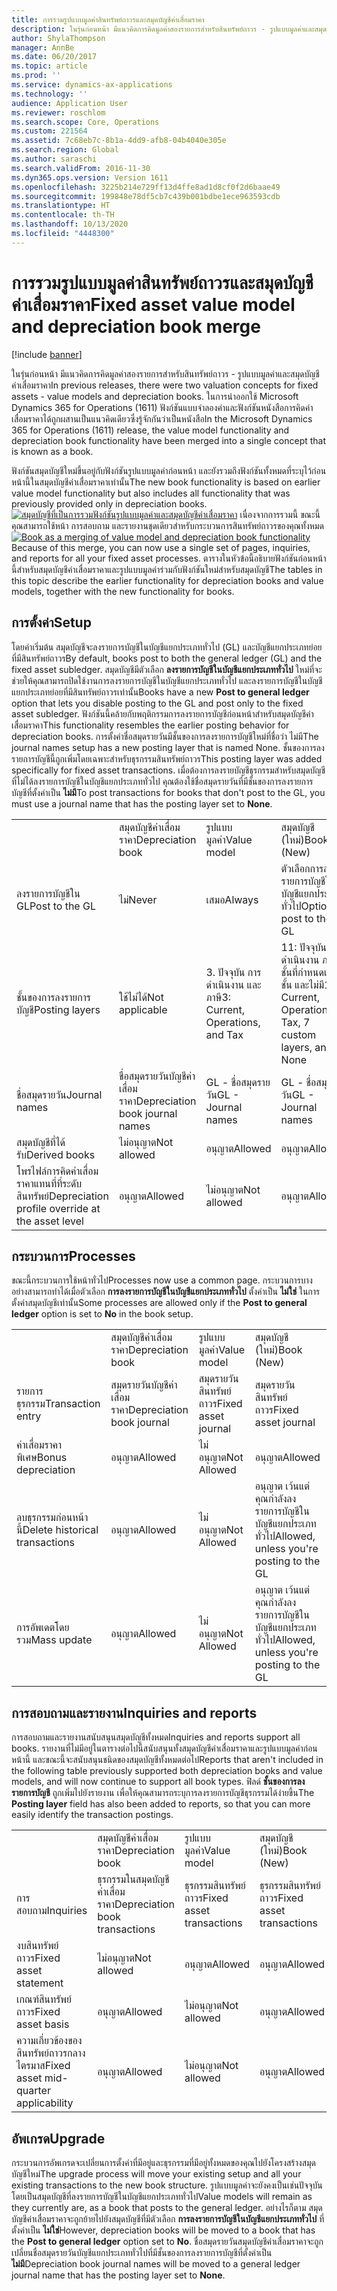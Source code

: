 ```yaml
---
title: การรวมรูปแบบมูลค่าสินทรัพย์ถาวรและสมุดบัญชีค่าเสื่อมราคา
description: ในรุ่นก่อนหน้า มีแนวคิดการคิดมูลค่าสองรายการสำหรับสินทรัพย์ถาวร - รูปแบบมูลค่าและสมุดบัญชีค่าเสื่อมราคา ในการนำออกใช้ Microsoft Dynamics 365 for Operations (1611) ฟังก์ชันแบบจำลองค่าและฟังก์ชันหนังสือการคิดค่าเสื่อมราคาได้ถูกผสานเป็นแนวคิดเดียวซึ่งรู้จักกันว่าเป็นหนังสือ
author: ShylaThompson
manager: AnnBe
ms.date: 06/20/2017
ms.topic: article
ms.prod: ''
ms.service: dynamics-ax-applications
ms.technology: ''
audience: Application User
ms.reviewer: roschlom
ms.search.scope: Core, Operations
ms.custom: 221564
ms.assetid: 7c68eb7c-8b1a-4dd9-afb8-04b4040e305e
ms.search.region: Global
ms.author: saraschi
ms.search.validFrom: 2016-11-30
ms.dyn365.ops.version: Version 1611
ms.openlocfilehash: 3225b214e729ff13d4ffe8ad1d8cf0f2d6baae49
ms.sourcegitcommit: 199848e78df5cb7c439b001bdbe1ece963593cdb
ms.translationtype: HT
ms.contentlocale: th-TH
ms.lasthandoff: 10/13/2020
ms.locfileid: "4448300"
---
```

# <a name="fixed-asset-value-model-and-depreciation-book-merge"></a><span data-ttu-id="264e2-104">การรวมรูปแบบมูลค่าสินทรัพย์ถาวรและสมุดบัญชีค่าเสื่อมราคา</span><span class="sxs-lookup"><span data-stu-id="264e2-104">Fixed asset value model and depreciation book merge</span></span>

[!include [banner](../includes/banner.md)]

<span data-ttu-id="264e2-105">ในรุ่นก่อนหน้า มีแนวคิดการคิดมูลค่าสองรายการสำหรับสินทรัพย์ถาวร - รูปแบบมูลค่าและสมุดบัญชีค่าเสื่อมราคา</span><span class="sxs-lookup"><span data-stu-id="264e2-105">In previous releases, there were two valuation concepts for fixed assets -  value models and depreciation books.</span></span> <span data-ttu-id="264e2-106">ในการนำออกใช้ Microsoft Dynamics 365 for Operations (1611) ฟังก์ชันแบบจำลองค่าและฟังก์ชันหนังสือการคิดค่าเสื่อมราคาได้ถูกผสานเป็นแนวคิดเดียวซึ่งรู้จักกันว่าเป็นหนังสือ</span><span class="sxs-lookup"><span data-stu-id="264e2-106">In the Microsoft Dynamics 365 for Operations (1611) release, the value model functionality and depreciation book functionality have been merged into a single concept that is known as a book.</span></span>

<span data-ttu-id="264e2-107">ฟังก์ชันสมุดบัญชีใหม่ขึ้นอยู่กับฟังก์ชันรูปแบบมูลค่าก่อนหน้า และยังรวมถึงฟังก์ชันทั้งหมดที่ระบุไว้ก่อนหน้านี้ในสมุดบัญชีค่าเสื่อมราคาเท่านั้น</span><span class="sxs-lookup"><span data-stu-id="264e2-107">The new book functionality is based on earlier value model functionality but also includes all functionality that was previously provided only in depreciation books.</span></span> <span data-ttu-id="264e2-108">[![สมุดบัญชีที่เป็นการรวมฟังก์ชันรูปแบบมูลค่าและสมุดบัญชีค่าเสื่อมราคา](./media/fixed-assets.png)](./media/fixed-assets.png) เนื่องจากการรวมนี้ ขณะนี้คุณสามารถใช้หน้า การสอบถาม และรายงานชุดเดียวสำหรับกระบวนการสินทรัพย์ถาวรของคุณทั้งหมด</span><span class="sxs-lookup"><span data-stu-id="264e2-108">[![Book as a merging of value model and depreciation book functionality](./media/fixed-assets.png)](./media/fixed-assets.png) Because of this merge, you can now use a single set of pages, inquiries, and reports for all your fixed asset processes.</span></span> <span data-ttu-id="264e2-109">ตารางในหัวข้อนี้อธิบายฟังก์ชันก่อนหน้านี้สำหรับสมุดบัญชีค่าเสื่อมราคาและรูปแบบมูลค่าร่วมกับฟังก์ชันใหม่สำหรับสมุดบัญชี</span><span class="sxs-lookup"><span data-stu-id="264e2-109">The tables in this topic describe the earlier functionality for depreciation books and value models, together with the new functionality for books.</span></span>

## <a name="setup"></a><span data-ttu-id="264e2-110">การตั้งค่า</span><span class="sxs-lookup"><span data-stu-id="264e2-110">Setup</span></span>
<span data-ttu-id="264e2-111">โดยค่าเริ่มต้น สมุดบัญชีจะลงรายการบัญชีในบัญชีแยกประเภททั่วไป (GL) และบัญชีแยกประเภทย่อยที่มีสินทรัพย์ถาวร</span><span class="sxs-lookup"><span data-stu-id="264e2-111">By default, books post to both the general ledger (GL) and the fixed asset subledger.</span></span> <span data-ttu-id="264e2-112">สมุดบัญชีมีตัวเลือก **ลงรายการบัญชีในบัญชีแยกประเภททั่วไป** ใหม่ที่จะช่วยให้คุณสามารถปิดใช้งานการลงรายการบัญชีในบัญชีแยกประเภททั่วไป และลงรายการบัญชีในบัญชีแยกประเภทย่อยที่มีสินทรัพย์ถาวรเท่านั้น</span><span class="sxs-lookup"><span data-stu-id="264e2-112">Books have a new **Post to general ledger** option that lets you disable posting to the GL and post only to the fixed asset subledger.</span></span> <span data-ttu-id="264e2-113">ฟังก์ชันนี้คล้ายกับพฤติกรรมการลงรายการบัญชีก่อนหน้าสำหรับสมุดบัญชีค่าเสื่อมราคา</span><span class="sxs-lookup"><span data-stu-id="264e2-113">This functionality resembles the earlier posting behavior for depreciation books.</span></span> <span data-ttu-id="264e2-114">การตั้งค่าชื่อสมุดรายวันมีชั้นของการลงรายการบัญชีใหม่ที่ชื่อว่า ไม่มี</span><span class="sxs-lookup"><span data-stu-id="264e2-114">The journal names setup has a new posting layer that is named None.</span></span> <span data-ttu-id="264e2-115">ชั้นของการลงรายการบัญชีนี้ถูกเพิ่มโดยเฉพาะสำหรับธุรกรรมสินทรัพย์ถาวร</span><span class="sxs-lookup"><span data-stu-id="264e2-115">This posting layer was added specifically for fixed asset transactions.</span></span> <span data-ttu-id="264e2-116">เมื่อต้องการลงรายบัญชีธุรกรรมสำหรับสมุดบัญชีที่ไม่ได้ลงรายการบัญชีในบัญชีแยกประเภททั่วไป คุณต้องใช้ชื่อสมุดรายวันที่มีชั้นของการลงรายการบัญชีที่ตั้งค่าเป็น **ไม่มี**</span><span class="sxs-lookup"><span data-stu-id="264e2-116">To post transactions for books that don't post to the GL, you must use a journal name that has the posting layer set to **None**.</span></span>

|                                                  |                                 |                                 |                                                         |
|--------------------------------------------------|---------------------------------|---------------------------------|---------------------------------------------------------|
|                                                  | <span data-ttu-id="264e2-117">สมุดบัญชีค่าเสื่อมราคา</span><span class="sxs-lookup"><span data-stu-id="264e2-117">Depreciation book</span></span>               | <span data-ttu-id="264e2-118">รูปแบบมูลค่า</span><span class="sxs-lookup"><span data-stu-id="264e2-118">Value model</span></span>                     | <span data-ttu-id="264e2-119">สมุดบัญชี (ใหม่)</span><span class="sxs-lookup"><span data-stu-id="264e2-119">Book (New)</span></span>                                              |
| <span data-ttu-id="264e2-120">ลงรายการบัญชีใน GL</span><span class="sxs-lookup"><span data-stu-id="264e2-120">Post to the GL</span></span>                                   | <span data-ttu-id="264e2-121">ไม่</span><span class="sxs-lookup"><span data-stu-id="264e2-121">Never</span></span>                           | <span data-ttu-id="264e2-122">เสมอ</span><span class="sxs-lookup"><span data-stu-id="264e2-122">Always</span></span>                          | <span data-ttu-id="264e2-123">ตัวเลือกการลงรายการบัญชีในบัญชีแยกประเภททั่วไป</span><span class="sxs-lookup"><span data-stu-id="264e2-123">Option to post to the GL</span></span>                                |
| <span data-ttu-id="264e2-124">ชั้นของการลงรายการบัญชี</span><span class="sxs-lookup"><span data-stu-id="264e2-124">Posting layers</span></span>                                   | <span data-ttu-id="264e2-125">ใช้ไม่ได้</span><span class="sxs-lookup"><span data-stu-id="264e2-125">Not applicable</span></span>                  | <span data-ttu-id="264e2-126">3. ปัจจุบัน การดำเนินงาน และภาษี</span><span class="sxs-lookup"><span data-stu-id="264e2-126">3: Current, Operations, and Tax</span></span> | <span data-ttu-id="264e2-127">11: ปัจจุบัน การดำเนินงาน ภาษี ชั้นที่กำหนดเอง 7 ชั้น และไม่มี</span><span class="sxs-lookup"><span data-stu-id="264e2-127">11: Current, Operations, Tax, 7 custom layers, and None</span></span> |
| <span data-ttu-id="264e2-128">ชื่อสมุดรายวัน</span><span class="sxs-lookup"><span data-stu-id="264e2-128">Journal names</span></span>                                    | <span data-ttu-id="264e2-129">ชื่อสมุดรายวันบัญชีค่าเสื่อมราคา</span><span class="sxs-lookup"><span data-stu-id="264e2-129">Depreciation book journal names</span></span> | <span data-ttu-id="264e2-130">GL - ชื่อสมุดรายวัน</span><span class="sxs-lookup"><span data-stu-id="264e2-130">GL - Journal names</span></span>              | <span data-ttu-id="264e2-131">GL - ชื่อสมุดรายวัน</span><span class="sxs-lookup"><span data-stu-id="264e2-131">GL - Journal names</span></span>                                      |
| <span data-ttu-id="264e2-132">สมุดบัญชีที่ได้รับ</span><span class="sxs-lookup"><span data-stu-id="264e2-132">Derived books</span></span>                                    | <span data-ttu-id="264e2-133">ไม่อนุญาต</span><span class="sxs-lookup"><span data-stu-id="264e2-133">Not allowed</span></span>                     | <span data-ttu-id="264e2-134">อนุญาต</span><span class="sxs-lookup"><span data-stu-id="264e2-134">Allowed</span></span>                         | <span data-ttu-id="264e2-135">อนุญาต</span><span class="sxs-lookup"><span data-stu-id="264e2-135">Allowed</span></span>                                                 |
| <span data-ttu-id="264e2-136">โพรไฟล์การคิดค่าเสื่อมราคาแทนที่ที่ระดับสินทรัพย์</span><span class="sxs-lookup"><span data-stu-id="264e2-136">Depreciation profile override at the asset level</span></span> | <span data-ttu-id="264e2-137">อนุญาต</span><span class="sxs-lookup"><span data-stu-id="264e2-137">Allowed</span></span>                         | <span data-ttu-id="264e2-138">ไม่อนุญาต</span><span class="sxs-lookup"><span data-stu-id="264e2-138">Not allowed</span></span>                     | <span data-ttu-id="264e2-139">อนุญาต</span><span class="sxs-lookup"><span data-stu-id="264e2-139">Allowed</span></span>                                                 |

## <a name="processes"></a><span data-ttu-id="264e2-140">กระบวนการ</span><span class="sxs-lookup"><span data-stu-id="264e2-140">Processes</span></span>
<span data-ttu-id="264e2-141">ขณะนี้กระบวนการใช้หน้าทั่วไป</span><span class="sxs-lookup"><span data-stu-id="264e2-141">Processes now use a common page.</span></span> <span data-ttu-id="264e2-142">กระบวนการบางอย่างสามารถทำได้เมื่อตัวเลือก **การลงรายการบัญชีในบัญชีแยกประเภททั่วไป** ตั้งค่าเป็น **ไม่ใช่** ในการตั้งค่าสมุดบัญชีเท่านั้น</span><span class="sxs-lookup"><span data-stu-id="264e2-142">Some processes are allowed only if the **Post to general ledger** option is set to **No** in the book setup.</span></span>

|                                |                           |                     |                                          |
|--------------------------------|---------------------------|---------------------|------------------------------------------|
|                                | <span data-ttu-id="264e2-143">สมุดบัญชีค่าเสื่อมราคา</span><span class="sxs-lookup"><span data-stu-id="264e2-143">Depreciation book</span></span>         | <span data-ttu-id="264e2-144">รูปแบบมูลค่า</span><span class="sxs-lookup"><span data-stu-id="264e2-144">Value model</span></span>         | <span data-ttu-id="264e2-145">สมุดบัญชี (ใหม่)</span><span class="sxs-lookup"><span data-stu-id="264e2-145">Book (New)</span></span>                               |
| <span data-ttu-id="264e2-146">รายการธุรกรรม</span><span class="sxs-lookup"><span data-stu-id="264e2-146">Transaction entry</span></span>              | <span data-ttu-id="264e2-147">สมุดรายวันบัญชีค่าเสื่อมราคา</span><span class="sxs-lookup"><span data-stu-id="264e2-147">Depreciation book journal</span></span> | <span data-ttu-id="264e2-148">สมุดรายวันสินทรัพย์ถาวร</span><span class="sxs-lookup"><span data-stu-id="264e2-148">Fixed asset journal</span></span> | <span data-ttu-id="264e2-149">สมุดรายวันสินทรัพย์ถาวร</span><span class="sxs-lookup"><span data-stu-id="264e2-149">Fixed asset journal</span></span>                      |
| <span data-ttu-id="264e2-150">ค่าเสื่อมราคาพิเศษ</span><span class="sxs-lookup"><span data-stu-id="264e2-150">Bonus depreciation</span></span>             | <span data-ttu-id="264e2-151">อนุญาต</span><span class="sxs-lookup"><span data-stu-id="264e2-151">Allowed</span></span>                   | <span data-ttu-id="264e2-152">ไม่อนุญาต</span><span class="sxs-lookup"><span data-stu-id="264e2-152">Not Allowed</span></span>         | <span data-ttu-id="264e2-153">อนุญาต</span><span class="sxs-lookup"><span data-stu-id="264e2-153">Allowed</span></span>                                  |
| <span data-ttu-id="264e2-154">ลบธุรกรรมก่อนหน้านี้</span><span class="sxs-lookup"><span data-stu-id="264e2-154">Delete historical transactions</span></span> | <span data-ttu-id="264e2-155">อนุญาต</span><span class="sxs-lookup"><span data-stu-id="264e2-155">Allowed</span></span>                   | <span data-ttu-id="264e2-156">ไม่อนุญาต</span><span class="sxs-lookup"><span data-stu-id="264e2-156">Not Allowed</span></span>         | <span data-ttu-id="264e2-157">อนุญาต เว้นแต่คุณกำลังลงรายการบัญชีในบัญชีแยกประเภททั่วไป</span><span class="sxs-lookup"><span data-stu-id="264e2-157">Allowed, unless you're posting to the GL</span></span> |
| <span data-ttu-id="264e2-158">การอัพเดตโดยรวม</span><span class="sxs-lookup"><span data-stu-id="264e2-158">Mass update</span></span>                    | <span data-ttu-id="264e2-159">อนุญาต</span><span class="sxs-lookup"><span data-stu-id="264e2-159">Allowed</span></span>                   | <span data-ttu-id="264e2-160">ไม่อนุญาต</span><span class="sxs-lookup"><span data-stu-id="264e2-160">Not Allowed</span></span>         | <span data-ttu-id="264e2-161">อนุญาต เว้นแต่คุณกำลังลงรายการบัญชีในบัญชีแยกประเภททั่วไป</span><span class="sxs-lookup"><span data-stu-id="264e2-161">Allowed, unless you're posting to the GL</span></span> |

## <a name="inquiries-and-reports"></a><span data-ttu-id="264e2-162">การสอบถามและรายงาน</span><span class="sxs-lookup"><span data-stu-id="264e2-162">Inquiries and reports</span></span>
<span data-ttu-id="264e2-163">การสอบถามและรายงานสนับสนุนสมุดบัญชีทั้งหมด</span><span class="sxs-lookup"><span data-stu-id="264e2-163">Inquiries and reports support all books.</span></span> <span data-ttu-id="264e2-164">รายงานที่ไม่มีอยู่ในตารางต่อไปนี้สนับสนุนทั้งสมุดบัญชีค่าเสื่อมราคาและรูปแบบมูลค่าก่อนหน้านี้ และขณะนี้จะสนับสนุนชนิดของสมุดบัญชีทั้งหมดต่อไป</span><span class="sxs-lookup"><span data-stu-id="264e2-164">Reports that aren't included in the following table previously supported both depreciation books and value models, and will now continue to support all book types.</span></span> <span data-ttu-id="264e2-165">ฟิลด์ **ชั้นของการลงรายการบัญชี** ถูกเพิ่มไปยังรายงาน เพื่อให้คุณสามารถระบุการลงรายการบัญชีธุรกรรมได้ง่ายขึ้น</span><span class="sxs-lookup"><span data-stu-id="264e2-165">The **Posting layer** field has also been added to reports, so that you can more easily identify the transaction postings.</span></span>

|                                       |                                |                          |                          |
|---------------------------------------|--------------------------------|--------------------------|--------------------------|
|                                       | <span data-ttu-id="264e2-166">สมุดบัญชีค่าเสื่อมราคา</span><span class="sxs-lookup"><span data-stu-id="264e2-166">Depreciation book</span></span>              | <span data-ttu-id="264e2-167">รูปแบบมูลค่า</span><span class="sxs-lookup"><span data-stu-id="264e2-167">Value model</span></span>              | <span data-ttu-id="264e2-168">สมุดบัญชี (ใหม่)</span><span class="sxs-lookup"><span data-stu-id="264e2-168">Book (New)</span></span>               |
| <span data-ttu-id="264e2-169">การสอบถาม</span><span class="sxs-lookup"><span data-stu-id="264e2-169">Inquiries</span></span>                             | <span data-ttu-id="264e2-170">ธุรกรรมในสมุดบัญชีค่าเสื่อมราคา</span><span class="sxs-lookup"><span data-stu-id="264e2-170">Depreciation book transactions</span></span> | <span data-ttu-id="264e2-171">ธุรกรรมสินทรัพย์ถาวร</span><span class="sxs-lookup"><span data-stu-id="264e2-171">Fixed asset transactions</span></span> | <span data-ttu-id="264e2-172">ธุรกรรมสินทรัพย์ถาวร</span><span class="sxs-lookup"><span data-stu-id="264e2-172">Fixed asset transactions</span></span> |
| <span data-ttu-id="264e2-173">งบสินทรัพย์ถาวร</span><span class="sxs-lookup"><span data-stu-id="264e2-173">Fixed asset statement</span></span>                 | <span data-ttu-id="264e2-174">ไม่อนุญาต</span><span class="sxs-lookup"><span data-stu-id="264e2-174">Not allowed</span></span>                    | <span data-ttu-id="264e2-175">อนุญาต</span><span class="sxs-lookup"><span data-stu-id="264e2-175">Allowed</span></span>                  | <span data-ttu-id="264e2-176">อนุญาต</span><span class="sxs-lookup"><span data-stu-id="264e2-176">Allowed</span></span>                  |
| <span data-ttu-id="264e2-177">เกณฑ์สินทรัพย์ถาวร</span><span class="sxs-lookup"><span data-stu-id="264e2-177">Fixed asset basis</span></span>                     | <span data-ttu-id="264e2-178">อนุญาต</span><span class="sxs-lookup"><span data-stu-id="264e2-178">Allowed</span></span>                        | <span data-ttu-id="264e2-179">ไม่อนุญาต</span><span class="sxs-lookup"><span data-stu-id="264e2-179">Not allowed</span></span>              | <span data-ttu-id="264e2-180">อนุญาต</span><span class="sxs-lookup"><span data-stu-id="264e2-180">Allowed</span></span>                  |
| <span data-ttu-id="264e2-181">ความเกี่ยวข้องของสินทรัพย์ถาวรกลางไตรมาส</span><span class="sxs-lookup"><span data-stu-id="264e2-181">Fixed asset mid-quarter applicability</span></span> | <span data-ttu-id="264e2-182">อนุญาต</span><span class="sxs-lookup"><span data-stu-id="264e2-182">Allowed</span></span>                        | <span data-ttu-id="264e2-183">ไม่อนุญาต</span><span class="sxs-lookup"><span data-stu-id="264e2-183">Not allowed</span></span>              | <span data-ttu-id="264e2-184">อนุญาต</span><span class="sxs-lookup"><span data-stu-id="264e2-184">Allowed</span></span>                  |

## <a name="upgrade"></a><span data-ttu-id="264e2-185">อัพเกรด</span><span class="sxs-lookup"><span data-stu-id="264e2-185">Upgrade</span></span>
<span data-ttu-id="264e2-186">กระบวนการอัพเกรดจะเปลี่ยนการตั้งค่าที่มีอยู่และธุรกรรมที่มีอยู่ทั้งหมดของคุณไปยังโครงสร้างสมุดบัญชีใหม่</span><span class="sxs-lookup"><span data-stu-id="264e2-186">The upgrade process will move your existing setup and all your existing transactions to the new book structure.</span></span> <span data-ttu-id="264e2-187">รูปแบบมูลค่าจะยังคงเป็นเช่นปัจจุบัน โดยเป็นสมุดบัญชีที่ลงรายการบัญชีในบัญชีแยกประเภททั่วไป</span><span class="sxs-lookup"><span data-stu-id="264e2-187">Value models will remain as they currently are, as a book that posts to the general ledger.</span></span> <span data-ttu-id="264e2-188">อย่างไรก็ตาม สมุดบัญชีค่าเสื่อมราคาจะถูกย้ายไปยังสมุดบัญชีที่มีตัวเลือก **การลงรายการบัญชีในบัญชีแยกประเภททั่วไป** ที่ตั้งค่าเป็น **ไม่ใช่**</span><span class="sxs-lookup"><span data-stu-id="264e2-188">However, depreciation books will be moved to a book that has the **Post to general ledger** option set to **No**.</span></span> <span data-ttu-id="264e2-189">ชื่อสมุดรายวันสมุดบัญชีค่าเสื่อมราคาจะถูกเปลี่ยนชื่อสมุดรายวันบัญชีแยกประเภททั่วไปที่มีชั้นของการลงรายการบัญชีที่ตั้งค่าเป็น **ไม่มี**</span><span class="sxs-lookup"><span data-stu-id="264e2-189">Depreciation book journal names will be moved to a general ledger journal name that has the posting layer set to **None**.</span></span>



